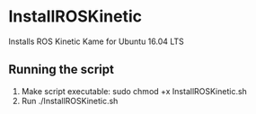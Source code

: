# InstallROSKinetic
Installs ROS Kinetic Kame for Ubuntu 16.04 LTS

## Running the script
1) Make script executable: sudo chmod +x InstallROSKinetic.sh
2) Run ./InstallROSKinetic.sh
